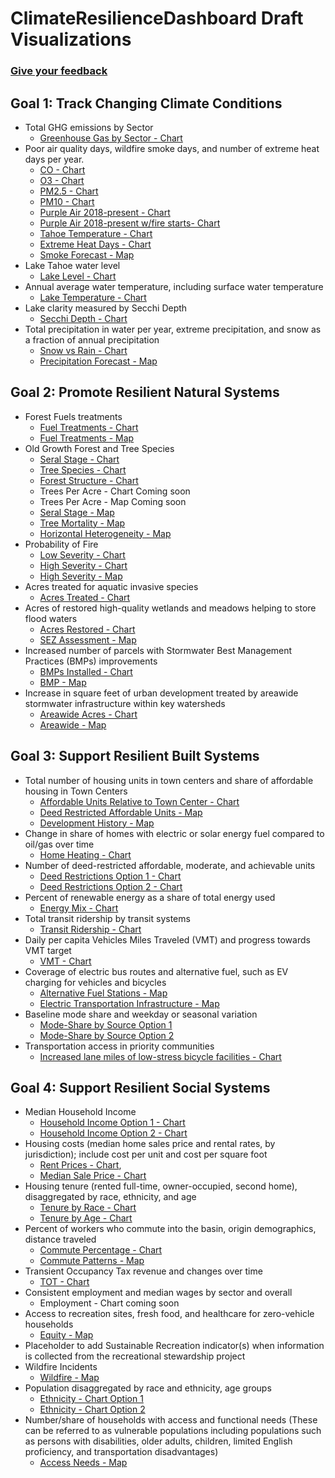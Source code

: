 # ClimateResilienceDashboard Draft Visualizations

### [Give your feedback](https://arcg.is/z90110)

## Goal 1: Track Changing Climate Conditions

* Total GHG emissions by Sector
  * [Greenhouse Gas by Sector - Chart](1.1.a_Greenhouse_Gas.html)
* Poor air quality days, wildfire smoke days, and number of extreme heat days per year.
  * [CO - Chart](1.2.a_Air_Quality_CO.html)
  * [O3 - Chart](1.2.a_Air_Quality_O3.html)
  * [PM2.5 - Chart](1.2.a_Air_Quality_PM2.5.html)
  * [PM10 - Chart](1.2.a_Air_Quality_PM10.html)
  * [Purple Air 2018-present - Chart](1.2.a_Purple_Air.html)
  * [Purple Air 2018-present w/fire starts- Chart ](1.2.a_Purple_Air_v2.html)
  * [Tahoe Temperature - Chart](1.2.a_TahoeTemp.html)
  * [Extreme Heat Days - Chart](1.2.a_ExtremeHeatDays.html)
  * [Smoke Forecast - Map](Maps/1.2.a_SmokeForecast.html)
* Lake Tahoe water level
  * [Lake Level - Chart](1.3.a_Lake_Level.html)
* Annual average water temperature, including surface water temperature
  * [Lake Temperature - Chart](1.3.b_Lake_Temp.html)
* Lake clarity measured by Secchi Depth
  * [Secchi Depth - Chart](1.3.c_Secchi_Depth.html)
* Total precipitation in water per year, extreme precipitation, and snow as a fraction of annual precipitation
  * [Snow vs Rain - Chart](1.3.d_Precip.html)
  * [Precipitation Forecast - Map](Maps/1.4.a_PrecipForecast.html)

## Goal 2: Promote Resilient Natural Systems

* Forest Fuels treatments
  * [Fuel Treatments - Chart](2.1.a_ForestFuel.html)
  * [Fuel Treatments - Map](Maps/2.1.a_ForestFuelTreatment.html)
* Old Growth Forest and Tree Species
  * [Seral Stage - Chart](2.1.b_OldGrowthForest_SeralStage.html)
  * [Tree Species - Chart](2.1.b_OldGrowthForest_Species.html)
  * [Forest Structure - Chart](2.1.b_OldGrowthForest_Structure.html)
  * Trees Per Acre - Chart Coming soon
  * Trees Per Acre - Map Coming soon
  * [Seral Stage - Map](Maps/2.1.b_SearalStage.html)
  * [Tree Mortality - Map](Maps/2.1.b_TreeMortality.html)
  * [Horizontal Heterogeneity - Map](Maps/2.1.b_HorizontalHeterogeneity.html)
* Probability of Fire
  * [Low Severity - Chart](2.1.c_Probability_of_Low_Severity_Fire.html)
  * [High Severity - Chart](2.1.c_Probability_of_High_Severity_Fire.html)
  * [High Severity - Map](Maps/2.1.b_HighSeverityFireProbable.html)
* Acres treated for aquatic invasive species
  * [Acres Treated - Chart](2.2.a_Aquatic_Species.html)
* Acres of restored high-quality wetlands and meadows helping to store flood waters
  * [Acres Restored - Chart](2.3.a_Restored_Wetlands_Meadows.html)
  * [SEZ Assessment - Map](Maps/2.3.a_SEZ_Restored.html)
* Increased number of parcels with Stormwater Best Management Practices (BMPs) improvements
  * [BMPs Installed - Chart](2.3.b_BMP.html)
  * [BMP - Map](Maps/BMPStormwater.html)
* Increase in square feet of urban development treated by areawide stormwater infrastructure within key watersheds
  * [Areawide Acres - Chart](2.4.c_Areawide_Covering_Impervious.html)
  * [Areawide - Map](Maps/2.4.c_AreawideStormwater.html)

## Goal 3: Support Resilient Built Systems

* Total number of housing units in town centers and share of affordable housing in Town Centers
  * [Affordable Units Relative to Town Center - Chart](3.1.a_Affordable_Units.html)
  * [Deed Restricted Affordable Units - Map](Maps/3.1.c_AffordableHousing.html)
  * [Development History - Map](Maps/3.1.a_DevelopmentHistory.html)
* Change in share of homes with electric or solar energy fuel compared to oil/gas over time
  * [Home Heating - Chart](3.1.b_HomeHeatingFuels.html)
* Number of deed-restricted affordable, moderate, and achievable units
  * [Deed Restrictions Option 1 - Chart](3.1.c_Deed_Restricted_Units_v1.html)
  * [Deed Restrictions Option 2 - Chart](3.1.c_Deed_Restricted_Units_v2.html)
* Percent of renewable energy as a share of total energy used
  * [Energy Mix - Chart](3.2.a_EnergyMix.html)
* Total transit ridership by transit systems
  * [Transit Ridership - Chart](3.3.a_Transit_Ridership.html)
* Daily per capita Vehicles Miles Traveled (VMT) and progress towards VMT target
  * [VMT - Chart](3.3.b_Vehicle_Miles_Traveled.html)
* Coverage of electric bus routes and alternative fuel, such as EV charging for vehicles and bicycles
  * [Alternative Fuel Stations - Map](Maps/3.1.a_AlternateFuelStations.html)
  * [Electric Transportation Infrastructure - Map](Maps/3.3.c_ElectricTransportationInfrastructure.html)
* Baseline mode share and weekday or seasonal variation
  * [Mode-Share by Source Option 1](3.3.d_Mode_Share_1.html)
  * [Mode-Share by Source Option 2](3.3.d_Mode_Share_2.html)
* Transportation access in priority communities
  * [Increased lane miles of low-stress bicycle facilities - Chart](3.3.f_Low_Stress_Bicycle.html)

## Goal 4: Support Resilient Social Systems

* Median Household Income
  * [Household Income Option 1 - Chart](4.1.a_Household_Income_v1.html)
  * [Household Income Option 2 - Chart](4.1.a_Household_Income_v2.html)
* Housing costs (median home sales price and rental rates, by jurisdiction); include cost per unit and cost per square foot
  * [Rent Prices - Chart](4.1.b_Rent_Prices.html),
  * [Median Sale Price - Chart](4.1.b_Median_Sale_Prices.html)
* Housing tenure (rented full-time, owner-occupied, second home), disaggregated by race, ethnicity, and age
  * [Tenure by Race - Chart](4.1.c_TenureByRace.html)
  * [Tenure by Age - Chart](4.1.c_TenureByAge.html)
* Percent of workers who commute into the basin, origin demographics, distance traveled
  * [Commute Percentage - Chart](4.1.d_commuter_percentage.html)
  * [Commute Patterns - Map](4.1.d_commuter_patterns.html)
* Transient Occupancy Tax revenue and changes over time
  * [TOT - Chart](4.2.a_TOT_Collected.html)
* Consistent employment and median wages by sector and overall
  * Employment - Chart coming soon
* Access to recreation sites, fresh food, and healthcare for zero-vehicle households
  * [Equity - Map](Maps/4.2.c_Equity.html)
* Placeholder to add Sustainable Recreation indicator(s) when information is collected from the recreational stewardship project
* Wildfire Incidents
  * [Wildfire - Map](Maps/4.3.a_Firewise_IncidentsRxBurn_EmergencyServices.html)
* Population disaggregated by race and ethnicity, age groups
  * [Ethnicity - Chart Option 1](4.4.a._RaceEthnicity_v1.html)
  * [Ethnicity - Chart Option 2](4.4.a_RaceEthnicity_v2.html)
* Number/share of households with access and functional needs (These can be referred to as vulnerable populations including populations such as persons with disabilities, older adults, children, limited English proficiency, and transportation disadvantages)
  * [Access Needs - Map](Maps/4.4.b_At_Risk_communities.html)
